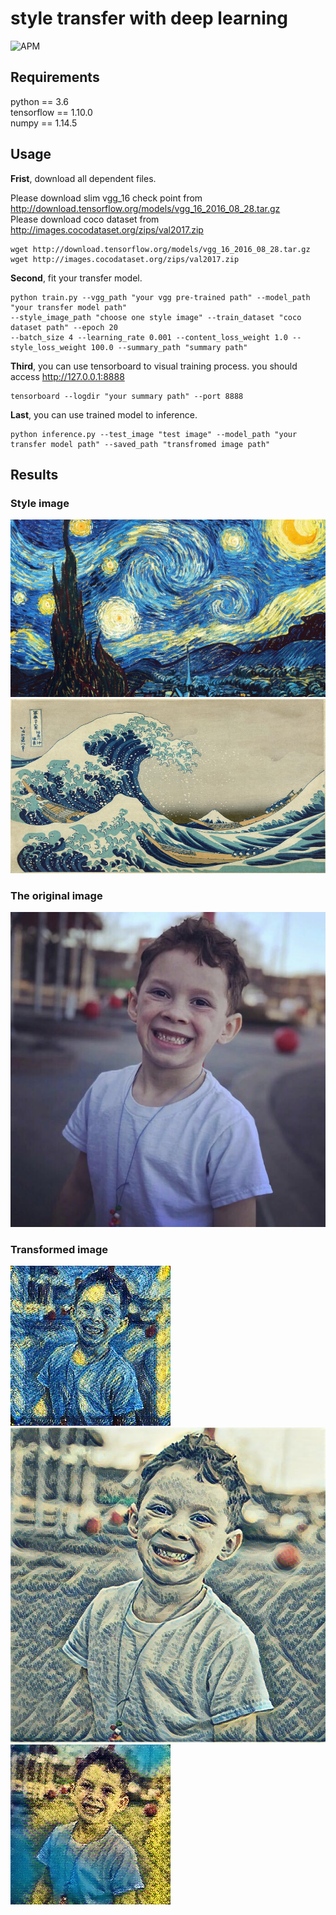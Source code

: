# style transfer with deep learning
![APM](https://img.shields.io/apm/l/github.svg)

## Requirements
python == 3.6<br>
tensorflow == 1.10.0<br>
numpy == 1.14.5<br>

## Usage
**Frist**, download all dependent files.<br>

Please download slim vgg_16 check point from http://download.tensorflow.org/models/vgg_16_2016_08_28.tar.gz<br>
Please download coco dataset from http://images.cocodataset.org/zips/val2017.zip<br>
```
wget http://download.tensorflow.org/models/vgg_16_2016_08_28.tar.gz
wget http://images.cocodataset.org/zips/val2017.zip
```

**Second**, fit your transfer model.
```
python train.py --vgg_path "your vgg pre-trained path" --model_path "your transfer model path"
--style_image_path "choose one style image" --train_dataset "coco dataset path" --epoch 20
--batch_size 4 --learning_rate 0.001 --content_loss_weight 1.0 --style_loss_weight 100.0 --summary_path "summary path"
```

**Third**, you can use tensorboard to visual training process. you should access http://127.0.0.1:8888
```
tensorboard --logdir "your summary path" --port 8888
```

**Last**, you can use trained model to inference.
```
python inference.py --test_image "test image" --model_path "your transfer model path" --saved_path "transfromed image path"
```

## Results

### Style image
![](https://github.com/huangdaoxu/style_transfer/blob/master/style_images/starry.jpg)
![](https://github.com/huangdaoxu/style_transfer/blob/master/style_images/wave.jpg)

### The original image
![](https://github.com/huangdaoxu/style_transfer/blob/master/test/sunshine_boy.jpeg)

### Transformed image
![](https://github.com/huangdaoxu/style_transfer/blob/master/test/inference_starry.jpg)
![](https://github.com/huangdaoxu/style_transfer/blob/master/test/inference_wave.jpg)
![](https://github.com/huangdaoxu/style_transfer/blob/master/test/inference_landscape.jpg)
